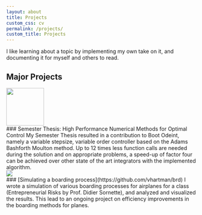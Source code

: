```yaml
---
layout: about
title: Projects
custom_css: cv
permalink: /projects/
custom_title: Projects
---
```


I like learning about a topic by implementing my own take on it, and documenting it for myself and others to read.

## Major Projects

<div style="position: relative;"><img src="{{ site.url }}/assets/num-meth-icon.png" class="side-image" style="width: 100px; left: -120px;"></div>
### Semester Thesis: High Performance Numerical Methods for Optimal Control <!--- [here]({% post_url 2018-03-26-Adams-Bashforth-Boost-Odeint %}) --->
My Semester Thesis resulted in a contribution to Boot Odeint, namely a variable stepsize, variable order controller based on the Adams Bashforth Moulton method. Up to 12 times less function calls are needed during the solution and on appropriate problems, a speed-up of factor four can be achieved over other state of the art integrators with the implemented algorithm.

<div style="position: relative;"><img src="{{ site.url }}/assets/boarding-icon.png" class="side-image" ></div>
### [Simulating a boarding process](https://github.com/vhartman/brd)
I wrote a simulation of various boarding processes for airplanes for a class (Entrepreneurial Risks by Prof. Didier Sornette), and analyzed and visualized the results. This lead to an ongoing project on efficiency improvements in the boarding methods for planes.